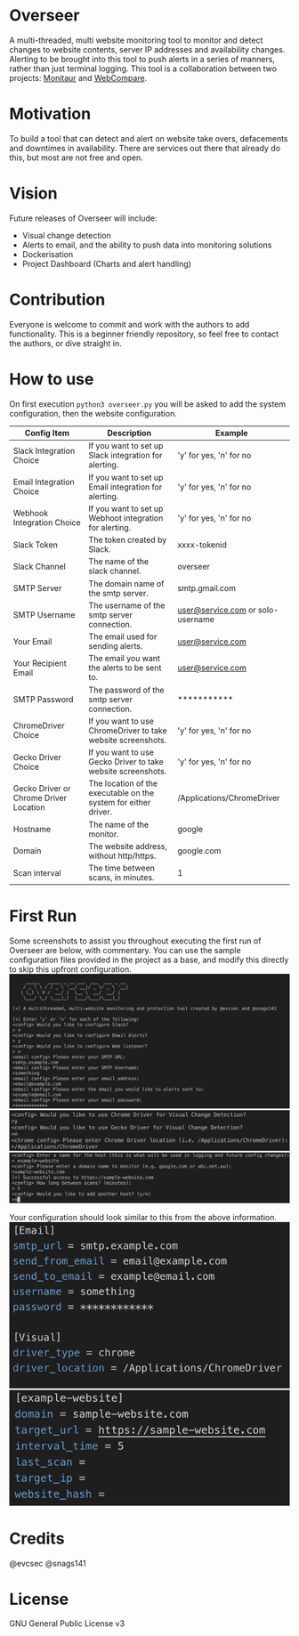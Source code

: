 # Overseer
A multi-threaded, multi website monitoring tool to monitor and detect changes to website contents, server IP addresses and availability changes. Alerting to be brought into this tool to push alerts in a series of manners, rather than just terminal logging.
This tool is a collaboration between two projects: [Monitaur](https://github.com/evcsec/monitaur) and [WebCompare](https://github.com/evcsec/webcompare).

# Motivation
To build a tool that can detect and alert on website take overs, defacements and downtimes in availability. There are services out there that already do this, but most are not free and open.

# Vision
Future releases of Overseer will include:
- Visual change detection
- Alerts to email, and the ability to push data into monitoring solutions
- Dockerisation
- Project Dashboard (Charts and alert handling)

# Contribution
Everyone is welcome to commit and work with the authors to add functionality. This is a beginner friendly repository, so feel free to contact the authors, or dive straight in.

# How to use
On first execution `python3 overseer.py` you will be asked to add the system configuration, then the website configuration.

| Config Item | Description | Example |
| --- | --- | --- |
| Slack Integration Choice | If you want to set up Slack integration for alerting. | 'y' for yes, 'n' for no |
| Email Integration Choice | If you want to set up Email integration for alerting. | 'y' for yes, 'n' for no |
| Webhook Integration Choice | If you want to set up Webhoot integration for alerting. | 'y' for yes, 'n' for no |
| Slack Token | The token created by Slack. | xxxx-tokenid |
| Slack Channel | The name of the slack channel. | overseer |
| SMTP Server | The domain name of the smtp server. | smtp.gmail.com |
| SMTP Username | The username of the smtp server connection. | user@service.com or solo-username |
| Your Email | The email used for sending alerts. | user@service.com |
| Your Recipient Email | The email you want the alerts to be sent to. | user@service.com |
| SMTP Password | The password of the smtp server connection. | *********** |
| ChromeDriver Choice | If you want to use ChromeDriver to take website screenshots. | 'y' for yes, 'n' for no |
| Gecko Driver Choice | If you want to use Gecko Driver to take website screenshots. | 'y' for yes, 'n' for no |
| Gecko Driver or Chrome Driver Location | The location of the executable on the system for either driver. | /Applications/ChromeDriver |
| Hostname | The name of the monitor. | google |
| Domain | The website address, without http/https. | google.com |
| Scan interval | The time between scans, in minutes. | 1 |

# First Run
Some screenshots to assist you throughout executing the first run of Overseer are below, with commentary. You can use the sample configuration files provided in the project as a base, and modify this directly to skip this upfront configuration.
![Start Overseer and follow the prompts, entering your choice of integration](/img/SettingUpEmailConfig.png?raw=true)
![Setup Visual Driver](/img/SettingUpVisualDriver.png?raw=true)
![Setup Your Website Monitor](/img/SettingUpWebsiteConfig.png?raw=true)

Your configuration should look similar to this from the above information.
![System Configuration](/img/SampleSystemConfiguration.png?raw=true)
![Website Configuration](/img/ExampleWebsiteSetup.png?raw=true)


# Credits
@evcsec
@snags141

# License
GNU General Public License v3
